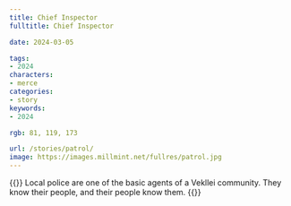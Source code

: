 ```yaml
---
title: Chief Inspector
fulltitle: Chief Inspector

date: 2024-03-05

tags:
- 2024
characters:
- merce
categories:
- story
keywords:
- 2024

rgb: 81, 119, 173

url: /stories/patrol/
image: https://images.millmint.net/fullres/patrol.jpg
---
```

{{<note caption>}}
Local police are one of the basic agents of a Vekllei community. They know their people, and their people know them.
{{</note>}}

